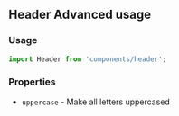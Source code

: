## Header Advanced usage

<!-- STORY -->

### Usage

```js
import Header from 'components/header';
```

### Properties

* `uppercase` - Make all letters uppercased
